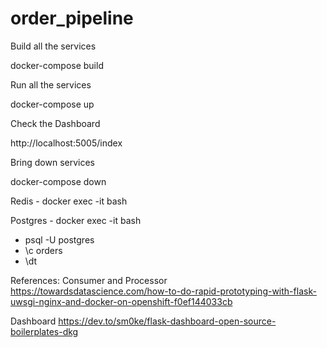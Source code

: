 # order_pipeline

Build all the services

docker-compose build


Run all the services

docker-compose up


Check the Dashboard

http://localhost:5005/index


Bring down services

docker-compose down

Redis - docker exec -it <redis> bash

Postgres - docker exec -it <redis> bash
  - psql -U postgres
  - \c orders
  - \dt


References:
Consumer and Processor
https://towardsdatascience.com/how-to-do-rapid-prototyping-with-flask-uwsgi-nginx-and-docker-on-openshift-f0ef144033cb

Dashboard
https://dev.to/sm0ke/flask-dashboard-open-source-boilerplates-dkg
